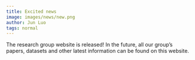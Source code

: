 ```yaml
---
title: Excited news
image: images/news/new.png
author: Jun Luo
tags: normal
---
```


The research group website is released! In the future, all our group’s papers, datasets and other latest information can be found on this website.
